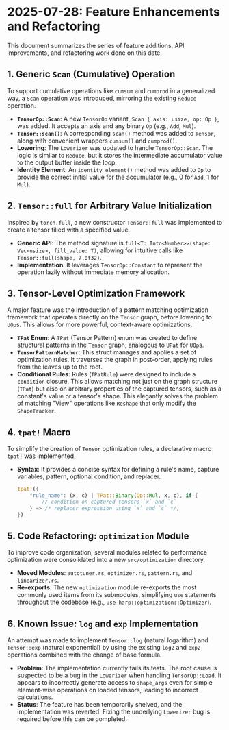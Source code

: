 # 2025-07-28: Feature Enhancements and Refactoring

This document summarizes the series of feature additions, API improvements, and refactoring work done on this date.

## 1. Generic `Scan` (Cumulative) Operation

To support cumulative operations like `cumsum` and `cumprod` in a generalized way, a `Scan` operation was introduced, mirroring the existing `Reduce` operation.

- **`TensorOp::Scan`**: A new `TensorOp` variant, `Scan { axis: usize, op: Op }`, was added. It accepts an axis and any binary `Op` (e.g., `Add`, `Mul`).
- **`Tensor::scan()`**: A corresponding `scan()` method was added to `Tensor`, along with convenient wrappers `cumsum()` and `cumprod()`.
- **Lowering**: The `Lowerizer` was updated to handle `TensorOp::Scan`. The logic is similar to `Reduce`, but it stores the intermediate accumulator value to the output buffer inside the loop.
- **Identity Element**: An `identity_element()` method was added to `Op` to provide the correct initial value for the accumulator (e.g., 0 for `Add`, 1 for `Mul`).

## 2. `Tensor::full` for Arbitrary Value Initialization

Inspired by `torch.full`, a new constructor `Tensor::full` was implemented to create a tensor filled with a specified value.

- **Generic API**: The method signature is `full<T: Into<Number>>(shape: Vec<usize>, fill_value: T)`, allowing for intuitive calls like `Tensor::full(shape, 7.0f32)`.
- **Implementation**: It leverages `TensorOp::Constant` to represent the operation lazily without immediate memory allocation.

## 3. Tensor-Level Optimization Framework

A major feature was the introduction of a pattern matching optimization framework that operates directly on the `Tensor` graph, before lowering to `UOp`s. This allows for more powerful, context-aware optimizations.

- **`TPat` Enum**: A `TPat` (Tensor Pattern) enum was created to define structural patterns in the `Tensor` graph, analogous to `UPat` for `UOp`s.
- **`TensorPatternMatcher`**: This struct manages and applies a set of optimization rules. It traverses the graph in post-order, applying rules from the leaves up to the root.
- **Conditional Rules**: Rules (`TPatRule`) were designed to include a `condition` closure. This allows matching not just on the graph structure (`TPat`) but also on arbitrary properties of the captured tensors, such as a constant's value or a tensor's shape. This elegantly solves the problem of matching "View" operations like `Reshape` that only modify the `ShapeTracker`.

## 4. `tpat!` Macro

To simplify the creation of `Tensor` optimization rules, a declarative macro `tpat!` was implemented.

- **Syntax**: It provides a concise syntax for defining a rule's name, capture variables, pattern, optional condition, and replacer.

  ```rust
  tpat!({
      "rule_name": (x, c) | TPat::Binary(Op::Mul, x, c), if {
          // condition on captured tensors `x` and `c`
      } => /* replacer expression using `x` and `c` */,
  })
  ```

## 5. Code Refactoring: `optimization` Module

To improve code organization, several modules related to performance optimization were consolidated into a new `src/optimization` directory.

- **Moved Modules**: `autotuner.rs`, `optimizer.rs`, `pattern.rs`, and `linearizer.rs`.
- **Re-exports**: The new `optimization` module re-exports the most commonly used items from its submodules, simplifying `use` statements throughout the codebase (e.g., `use harp::optimization::Optimizer`).

## 6. Known Issue: `log` and `exp` Implementation

An attempt was made to implement `Tensor::log` (natural logarithm) and `Tensor::exp` (natural exponential) by using the existing `log2` and `exp2` operations combined with the change of base formula.

- **Problem**: The implementation currently fails its tests. The root cause is suspected to be a bug in the `Lowerizer` when handling `TensorOp::Load`. It appears to incorrectly generate access to `shape_args` even for simple element-wise operations on loaded tensors, leading to incorrect calculations.
- **Status**: The feature has been temporarily shelved, and the implementation was reverted. Fixing the underlying `Lowerizer` bug is required before this can be completed.
